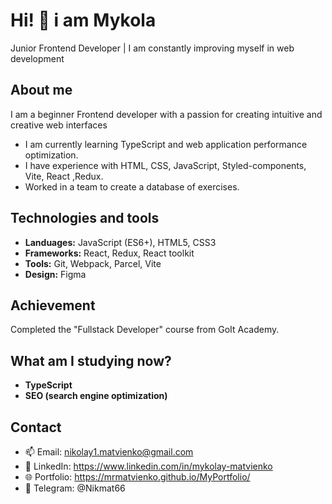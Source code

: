 # Hi! 👋 i am Mykola
Junior Frontend Developer | I am constantly improving myself in web development

## About me
I am a beginner Frontend developer with a passion for creating intuitive and creative web interfaces 
-  I am currently learning TypeScript and web application performance optimization.
-  I have experience with HTML, CSS, JavaScript, Styled-components, Vite, React ,Redux.
-  Worked in a team to create a database of exercises.

## Technologies and tools
- **Landuages:** JavaScript (ES6+), HTML5, CSS3
- **Frameworks:** React, Redux, React toolkit
- **Tools:** Git, Webpack, Parcel, Vite
- **Design:** Figma

## Achievement
Completed the "Fullstack Developer" course from GoIt Academy.

## What am I studying now?
- **TypeScript**
- **SEO (search engine optimization)**

## Contact
- 📫 Email: nikolay1.matvienko@gmail.com
- 💼 LinkedIn: https://www.linkedin.com/in/mykolay-matvienko
- 🌐 Portfolio: https://mrmatvienko.github.io/MyPortfolio/
- 👋 Telegram: @Nikmat66

